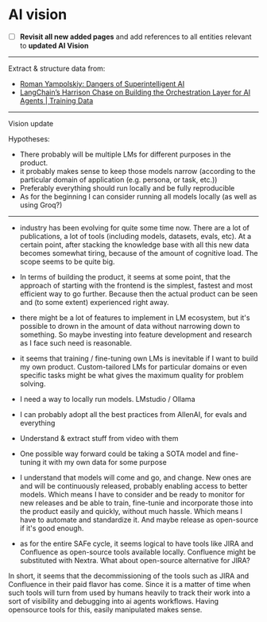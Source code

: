 # AI vision

- [ ] **Revisit all new added pages** and add references to all entities relevant to **updated AI Vision**

---

Extract & structure data from:

- [Roman Yampolskiy: Dangers of Superintelligent AI](https://youtu.be/NNr6gPelJ3E)
- [LangChain’s Harrison Chase on Building the Orchestration Layer for AI Agents | Training Data](https://youtu.be/6XZLoW0-mPY)

---

Vision update

Hypotheses:

- There probably will be multiple LMs for different purposes in the product.
- it probably makes sense to keep those models narrow (according to the particular domain of application (e.g. persona, or task, etc.))
- Preferably everything should run locally and be fully reproducible 
- As for the beginning I can consider running all models locally (as well as using Groq?)

---

- industry has been evolving for quite some time now. There are a lot of publications, a lot of tools (including models, datasets, evals, etc). At a certain point, after stacking the knowledge base with all this new data becomes somewhat tiring, because of the amount of cognitive load. The scope seems to be quite big.

- In terms of building the product, it seems at some point, that the approach of starting with the frontend is the simplest, fastest and most efficient way to go further. Because then the actual product can be seen and (to some extent) experienced right away. 
- there might be a lot of features to implement in LM ecosystem, but it's possible to drown in the amount of data without narrowing down to something. So maybe investing into feature development and research as I face such need is reasonable.

- it seems that training / fine-tuning own LMs is inevitable if I want to build my own product. Custom-tailored LMs for particular domains or even specific tasks might be what gives the maximum quality for problem solving.

- I need a way to locally run models. LMstudio / Ollama

- I can probably adopt all the best practices from AllenAI, for evals and everything
- Understand & extract stuff from video with them



- One possible way forward could be taking a SOTA model and fine-tuning it with my own data for some purpose

- I understand that models will come and go, and change. New ones are and will be continuously released, probably enabling access to better models. Which means I have to consider and be ready to monitor for new releases and be able to train, fine-tunie and incorporate those into the product easily and quickly, without much hassle. Which means I have to automate and standardize it. And maybe release as open-source if it's good enough.


- as for the entire SAFe cycle, it seems logical to have tools like JIRA and Confluence as open-source tools available locally. Confluence might be substituted with Nextra. What about open-source alternative for JIRA?

In short, it seems that the decommissioning of the tools such as JIRA and Confluence in their paid flavor has come. Since it is a matter of time when such tools will turn from used by humans heavily to track their work into a sort of visibility and debugging into ai agents workflows. Having opensource tools for this, easily manipulated makes sense.


